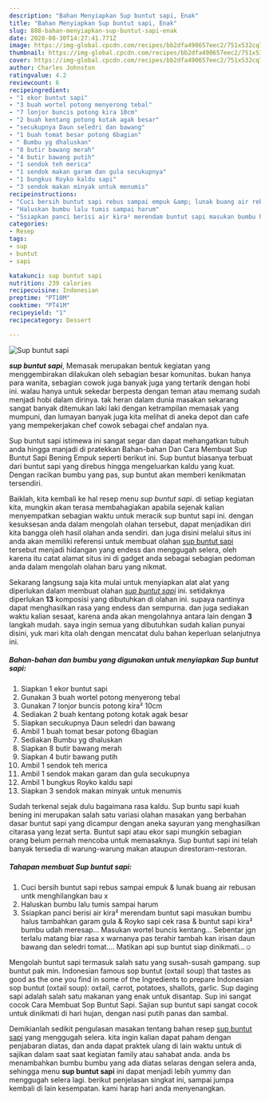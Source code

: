 ```yaml
---
description: "Bahan Menyiapkan Sup buntut sapi, Enak"
title: "Bahan Menyiapkan Sup buntut sapi, Enak"
slug: 888-bahan-menyiapkan-sup-buntut-sapi-enak
date: 2020-08-30T14:27:41.771Z
image: https://img-global.cpcdn.com/recipes/bb2dfa490657eec2/751x532cq70/sup-buntut-sapi-foto-resep-utama.jpg
thumbnail: https://img-global.cpcdn.com/recipes/bb2dfa490657eec2/751x532cq70/sup-buntut-sapi-foto-resep-utama.jpg
cover: https://img-global.cpcdn.com/recipes/bb2dfa490657eec2/751x532cq70/sup-buntut-sapi-foto-resep-utama.jpg
author: Charles Johnston
ratingvalue: 4.2
reviewcount: 6
recipeingredient:
- "1 ekor buntut sapi"
- "3 buah wortel potong menyerong tebal"
- "7 lonjor buncis potong kira 10cm"
- "2 buah kentang potong kotak agak besar"
- "secukupnya Daun seledri dan bawang"
- "1 buah tomat besar potong 6bagian"
- " Bumbu yg dhaluskan"
- "8 butir bawang merah"
- "4 butir bawang putih"
- "1 sendok teh merica"
- "1 sendok makan garam dan gula secukupnya"
- "1 bungkus Royko kaldu sapi"
- "3 sendok makan minyak untuk menumis"
recipeinstructions:
- "Cuci bersih buntut sapi rebus sampai empuk &amp; lunak buang air rebusan untk menghilangkan bau x"
- "Haluskan bumbu lalu tumis sampai harum"
- "Ssiapkan panci berisi air kira² merendam buntut sapi masukan bumbu halus tambahkan garam gula &amp; Royko sapi cek rasa &amp; buntut sapi kira² bumbu udah meresap... Masukan wortel buncis kentang... Sebentar jgn terlalu matang biar rasa x warnanya pas terahir tambah kan irisan daun bawang dan seledri tomat.... Matikan api sup buntut siap dinikmati...☺️"
categories:
- Resep
tags:
- sup
- buntut
- sapi

katakunci: sup buntut sapi 
nutrition: 239 calories
recipecuisine: Indonesian
preptime: "PT10M"
cooktime: "PT41M"
recipeyield: "1"
recipecategory: Dessert

---
```



![Sup buntut sapi](https://img-global.cpcdn.com/recipes/bb2dfa490657eec2/751x532cq70/sup-buntut-sapi-foto-resep-utama.jpg)

<b><i>sup buntut sapi</i></b>, Memasak merupakan bentuk kegiatan yang menggembirakan dilakukan oleh sebagian besar komunitas. bukan hanya para wanita, sebagian cowok juga banyak juga yang tertarik dengan hobi ini. walau hanya untuk sekedar berpesta dengan teman atau memang sudah menjadi hobi dalam dirinya. tak heran dalam dunia masakan sekarang sangat banyak ditemukan laki laki dengan ketrampilan memasak yang mumpuni, dan lumayan banyak juga kita melihat di aneka depot dan cafe yang mempekerjakan chef cowok sebagai chef andalan nya.

Sup buntut sapi istimewa ini sangat segar dan dapat mehangatkan tubuh anda hingga manjadi di pratekkan Bahan-bahan Dan Cara Membuat Sup Buntut Sapi Bening Empuk seperti berikut ini. Sup buntut biasanya terbuat dari buntut sapi yang direbus hingga mengeluarkan kaldu yang kuat. Dengan racikan bumbu yang pas, sup buntut akan memberi kenikmatan tersendiri.

Baiklah, kita kembali ke hal resep menu <i>sup buntut sapi</i>. di setiap kegiatan kita, mungkin akan terasa membahagiakan apabila sejenak kalian menyempatkan sebagian waktu untuk meracik sup buntut sapi ini. dengan kesuksesan anda dalam mengolah olahan tersebut, dapat menjadikan diri kita bangga oleh hasil olahan anda sendiri. dan juga disini melalui situs ini anda akan memiliki referensi untuk membuat olahan <u>sup buntut sapi</u> tersebut menjadi hidangan yang endess dan menggugah selera, oleh karena itu catat alamat situs ini di gadget anda sebagai sebagian pedoman anda dalam mengolah olahan baru yang nikmat.


Sekarang langsung saja kita mulai untuk menyiapkan alat alat yang diperlukan dalam membuat olahan <u><i>sup buntut sapi</i></u> ini. setidaknya diperlukan <b>13</b> komposisi yang dibutuhkan di olahan ini. supaya nantinya dapat menghasilkan rasa yang endess dan sempurna. dan juga sediakan waktu kalian sesaat, karena anda akan mengolahnya antara lain dengan <b>3</b> langkah mudah. saya ingin semua yang dibutuhkan sudah kalian punyai disini, yuk mari kita olah dengan mencatat dulu bahan keperluan selanjutnya ini.

<!--inarticleads1-->

##### Bahan-bahan dan bumbu yang digunakan untuk menyiapkan Sup buntut sapi:

1. Siapkan 1 ekor buntut sapi
1. Gunakan 3 buah wortel potong menyerong tebal
1. Gunakan 7 lonjor buncis potong kira² 10cm
1. Sediakan 2 buah kentang potong kotak agak besar
1. Siapkan secukupnya Daun seledri dan bawang
1. Ambil 1 buah tomat besar potong 6bagian
1. Sediakan  Bumbu yg dhaluskan
1. Siapkan 8 butir bawang merah
1. Siapkan 4 butir bawang putih
1. Ambil 1 sendok teh merica
1. Ambil 1 sendok makan garam dan gula secukupnya
1. Ambil 1 bungkus Royko kaldu sapi
1. Siapkan 3 sendok makan minyak untuk menumis


Sudah terkenal sejak dulu bagaimana rasa kaldu. Sup buntu sapi kuah bening ini merupakan salah satu variasi olahan masakan yang berbahan dasar buntut sapi yang dicampur dengan aneka sayuran yang menghasilkan citarasa yang lezat serta. Buntut sapi atau ekor sapi mungkin sebagian orang belum pernah mencoba untuk memasaknya. Sup buntut sapi ini telah banyak tersedia di warung-warung makan ataupun direstoram-restoran. 

<!--inarticleads2-->

##### Tahapan membuat Sup buntut sapi:

1. Cuci bersih buntut sapi rebus sampai empuk &amp; lunak buang air rebusan untk menghilangkan bau x
1. Haluskan bumbu lalu tumis sampai harum
1. Ssiapkan panci berisi air kira² merendam buntut sapi masukan bumbu halus tambahkan garam gula &amp; Royko sapi cek rasa &amp; buntut sapi kira² bumbu udah meresap... Masukan wortel buncis kentang... Sebentar jgn terlalu matang biar rasa x warnanya pas terahir tambah kan irisan daun bawang dan seledri tomat.... Matikan api sup buntut siap dinikmati...☺️


Mengolah buntut sapi termasuk salah satu yang susah-susah gampang. sup buntut pak min. Indonesian famous sop buntut (oxtail soup) that tastes as good as the one you find in some of the Ingredients to prepare Indonesian sop buntut (oxtail soup): oxtail, carrot, potatoes, shallots, garlic. Sup daging sapi adalah salah satu makanan yang enak untuk disantap. Sup ini sangat cocok Cara Membuat Sop Buntut Sapi. Sajian sup buntut sapi sangat cocok untuk dinikmati di hari hujan, dengan nasi putih panas dan sambal. 

Demikianlah sedikit pengulasan masakan tentang bahan resep <u>sup buntut sapi</u> yang menggugah selera. kita ingin kalian dapat paham dengan penjabaran diatas, dan anda dapat praktek ulang di lain waktu untuk di sajikan dalam saat saat kegiatan family atau sahabat anda. anda bs menambahkan bumbu bumbu yang ada diatas selaras dengan selera anda, sehingga menu <b>sup buntut sapi</b> ini dapat menjadi lebih yummy dan menggugah selera lagi. berikut penjelasan singkat ini, sampai jumpa kembali di lain kesempatan. kami harap hari anda menyenangkan.
